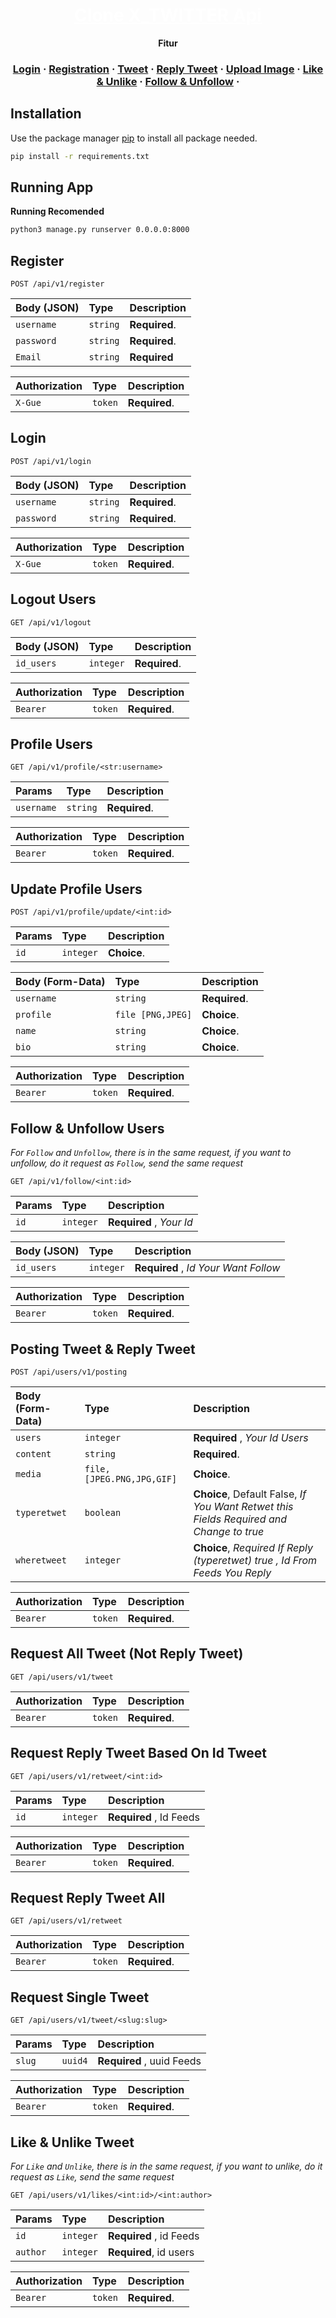 <h1 align="center">
  <a href="#" style="color:#fff;">
    Clone X_TWITTER Api
  </a>
</h1>

<p align="center">
  <strong> Fitur </strong>
</p>
<h3 align="center">
  <a href="#">Login</a>
  <span> · </span>
  <a href="#">Registration</a>
  <span> · </span> 
  <a href="#">Tweet</a>
  <span> · </span>
  <a href="#">Reply Tweet</a>
  <span> · </span>
  <a href="#">Upload Image</a>
  <span> · </span>
  <a href="#">Like & Unlike</a>
  <span> · </span>
  <a href="#">Follow & Unfollow</a>
  <span> · </span>
</h3>


## Installation

Use the package manager [pip](https://pip.pypa.io/en/stable/) to install all package needed.

```bash
pip install -r requirements.txt
```
## Running App

**Running Recomended**
```bash
python3 manage.py runserver 0.0.0.0:8000
```



## Register

```http
POST /api/v1/register 
```
| Body (JSON) | Type    | Description                |
| :-------- | :------- | :------------------------- |
| `username`| `string` | **Required**.|
| `password`| `string` | **Required**.|
| `Email`| `string` | **Required**|

| Authorization | Type    | Description                |
| :-------- | :------- | :------------------------- |
| `X-Gue`| `token` | **Required**.|


## Login

```http
POST /api/v1/login 
```
| Body (JSON) | Type    | Description                |
| :-------- | :------- | :------------------------- |
| `username`| `string` | **Required**.|
| `password`| `string` | **Required**.|

| Authorization | Type    | Description                |
| :-------- | :------- | :------------------------- |
| `X-Gue`| `token` | **Required**.|


## Logout Users

```http
GET /api/v1/logout
```

| Body (JSON) | Type    | Description                |
| :-------- | :------- | :------------------------- |
| `id_users`| `integer` | **Required**.|

| Authorization | Type    | Description                |
| :-------- | :------- | :------------------------- |
| `Bearer`| `token` | **Required**.|


## Profile Users

```http
GET /api/v1/profile/<str:username> 
```

| Params | Type    | Description                |
| :-------- | :------- | :------------------------- |
| `username`| `string` | **Required**.|

| Authorization | Type    | Description                |
| :-------- | :------- | :------------------------- |
| `Bearer`| `token` | **Required**.|


## Update Profile Users

```http
POST /api/v1/profile/update/<int:id> 
```

| Params | Type    | Description                |
| :-------- | :------- | :------------------------- |
| `id`| `integer` | **Choice**.|

| Body (Form-Data) | Type    | Description                |
| :-------- | :------- | :------------------------- |
| `username`| `string` | **Required**.|
| `profile`| `file [PNG,JPEG]` | **Choice**.|
| `name`| `string` | **Choice**.|
| `bio`| `string` | **Choice**.|



| Authorization | Type    | Description                |
| :-------- | :------- | :------------------------- |
| `Bearer`| `token` | **Required**.|


## Follow & Unfollow Users

*For `Follow` and `Unfollow`, there is in the same request, if you want to unfollow, do it  request  as `Follow`, send the same request*

```http
GET /api/v1/follow/<int:id> 
```

| Params | Type    | Description                |
| :-------- | :------- | :------------------------- |
| `id`| `integer` | **Required** , *Your Id*|

| Body (JSON) | Type    | Description                |
| :-------- | :------- | :------------------------- |
| `id_users`| `integer` | **Required** , *Id Your Want Follow*|

| Authorization | Type    | Description                |
| :-------- | :------- | :------------------------- |
| `Bearer`| `token` | **Required**.|


## Posting Tweet & Reply Tweet

```http
POST /api/users/v1/posting
```

| Body (Form-Data) | Type    | Description                |
| :-------- | :------- | :------------------------- |
| `users`| `integer` | **Required** , *Your Id Users*|
| `content`| `string` | **Required**.|
| `media`| `file, [JPEG.PNG,JPG,GIF]` | **Choice**.|
| `typeretwet`| `boolean` | **Choice**, Default False, *If You Want Retwet this Fields Required and Change to true*|
|`wheretweet`|`integer`|**Choice**, *Required If Reply (typeretwet) true , Id From Feeds You Reply*|



| Authorization | Type    | Description                |
| :-------- | :------- | :------------------------- |
| `Bearer`| `token` | **Required**.|


## Request All Tweet (Not Reply Tweet)

```http
GET /api/users/v1/tweet
```

| Authorization | Type    | Description                |
| :-------- | :------- | :------------------------- |
| `Bearer`| `token` | **Required**.|

## Request Reply Tweet Based On Id Tweet

```http
GET /api/users/v1/retweet/<int:id>
```
| Params | Type    | Description                |
| :-------- | :------- | :------------------------- |
| `id`| `integer` | **Required** , Id Feeds|

| Authorization | Type    | Description                |
| :-------- | :------- | :------------------------- |
| `Bearer`| `token` | **Required**.|

## Request Reply Tweet All 

```http
GET /api/users/v1/retweet
```

| Authorization | Type    | Description                |
| :-------- | :------- | :------------------------- |
| `Bearer`| `token` | **Required**.|

## Request Single Tweet

```http
GET /api/users/v1/tweet/<slug:slug>
```
| Params | Type    | Description                |
| :-------- | :------- | :------------------------- |
| `slug`| `uuid4` | **Required** , uuid Feeds|

| Authorization | Type    | Description                |
| :-------- | :------- | :------------------------- |
| `Bearer`| `token` | **Required**.|

## Like & Unlike Tweet

*For `Like` and `Unlike`, there is in the same request, if you want to unlike, do it  request  as `Like`, send the same request*

```http
GET /api/users/v1/likes/<int:id>/<int:author>
```
| Params | Type    | Description                |
| :-------- | :------- | :------------------------- |
| `id`| `integer` | **Required** , id Feeds|
|`author`|`integer`|**Required**, id users|

| Authorization | Type    | Description                |
| :-------- | :------- | :------------------------- |
| `Bearer`| `token` | **Required**.|

